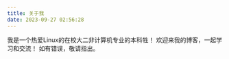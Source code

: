 ```yaml
---
title: 关于我
date: 2023-09-27 02:56:28
---
```


我是一个热爱Linux的在校大二非计算机专业的本科牲！
欢迎来我的博客，一起学习和交流！
如有错误，敬请指出。

